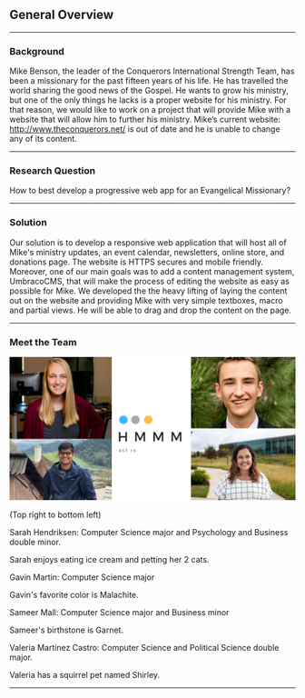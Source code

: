 ## General Overview

---

### Background


Mike Benson, the leader of the Conquerors International Strength Team, has been a missionary for the past fifteen years of his life. He has travelled the world sharing the good news of the Gospel. 
He wants to grow his ministry, but one of the only things he lacks is a proper website for his ministry. 
For that reason, we would like to work on a project that will provide Mike with a website that will allow him to further his ministry. Mike’s current website: http://www.theconquerors.net/ is out of date and he is unable to change any of its content.

---

### Research Question
How to best develop a progressive web app for an Evangelical Missionary?

---

### Solution

Our solution is to develop a responsive web application that will host all of Mike's ministry updates, an event calendar, newsletters, online store, and donations page. The website is HTTPS secures and mobile friendly.
Moreover, one of our main goals was to add a content management system, UmbracoCMS, that will make the process of editing the website as easy as possible for Mike. We developed the the heavy lifting of laying the content out on the website and providing Mike with very simple textboxes, macro and partial views. He will be able to drag and drop the content on the page.

---

### Meet the Team
<img src="images/collage.png?raw=true"/>

(Top right to bottom left)

Sarah Hendriksen: Computer Science major and Psychology and Business double minor.

Sarah enjoys eating ice cream and petting her 2 cats. 


Gavin Martin: Computer Science major

Gavin's favorite color is Malachite.


Sameer Mall: Computer Science major and Business minor

Sameer's birthstone is Garnet. 


Valeria Martínez Castro: Computer Science and Political Science double major.

Valeria has a squirrel pet named Shirley.



---

